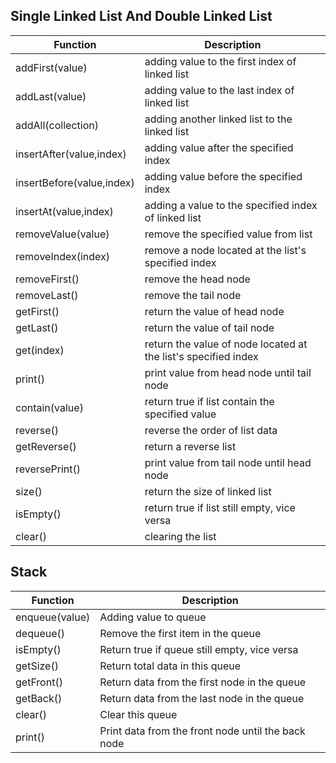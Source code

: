 ## Single Linked List And Double Linked List ##  

Function | Description                                 
---------|------------
addFirst(value) | adding value to the first index of linked list
addLast(value) | adding value to the last index of linked list
addAll(collection) | adding another linked list to the linked list
insertAfter(value,index) | adding value after the specified index
insertBefore(value,index) | adding value before the specified index
insertAt(value,index) | adding a value to the specified index of linked list
removeValue(value) | remove the specified value from list
removeIndex(index) | remove a node located at the list's specified index
removeFirst() | remove the head node
removeLast() | remove the tail node
getFirst() | return the value of head node
getLast() | return the value of tail node
get(index) | return the value of node located at the list's specified index
print() | print value from head node until tail node
contain(value) | return true if list contain the specified value
reverse() | reverse the order of list data
getReverse() | return a reverse list
reversePrint() | print value from tail node until head node
size() | return the size of linked list
isEmpty() | return true if list still empty, vice versa
clear() | clearing the list

## Stack ##

Function | Description
---------|------------
enqueue(value) | Adding value to queue
dequeue() | Remove the first item in the queue
isEmpty() | Return true if queue still empty, vice versa
getSize() | Return total data in this queue
getFront() | Return data from the first node in the queue
getBack() | Return data from the last node in the queue
clear() | Clear this queue
print() | Print data from the front node until the back node
